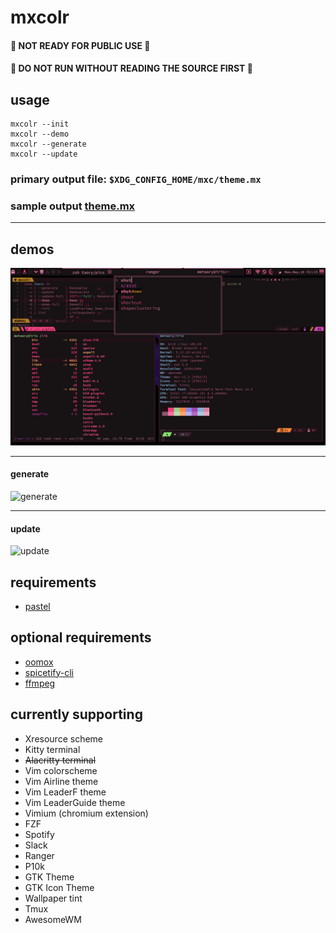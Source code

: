 # mxcolr

#### :construction: NOT READY FOR PUBLIC USE :construction:
#### :rotating_light: DO NOT RUN WITHOUT READING THE SOURCE FIRST :rotating_light:

## usage
    mxcolr --init
    mxcolr --demo
    mxcolr --generate
    mxcolr --update

### primary output file: `$XDG_CONFIG_HOME/mxc/theme.mx `
### **sample output** [theme.mx](data/sample_theme.mx)

***

## demos
  ![screenshot](data/2021-05-10-021854_1920x1080_scrot.png)

  ***
  
#### generate
![generate](data/generate_210510015619.gif)
***
#### update
![update](data/update_210510015713.gif)

## requirements
* [pastel](https://github.com/sharkdp/pastel)

## optional requirements
* [oomox](https://github.com/themix-project/oomox)
* [spicetify-cli](https://github.com/khanhas/spicetify-cli)
* [ffmpeg](https://github.com/FFmpeg/FFmpeg)

## currently supporting
* Xresource scheme
* Kitty terminal
* ~~Alacritty terminal~~
* Vim colorscheme
* Vim Airline theme
* Vim LeaderF theme
* Vim LeaderGuide theme
* Vimium (chromium extension)
* FZF
* Spotify
* Slack
* Ranger
* P10k
* GTK Theme
* GTK Icon Theme
* Wallpaper tint
* Tmux
* AwesomeWM
